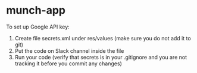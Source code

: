 # munch-app

To set up Google API key:

1. Create file secrets.xml under res/values (make sure you do not add it to git)
2. Put the code on Slack channel inside the file
3. Run your code (verify that secrets is in your .gitignore and you are not tracking it before you commit any changes)


